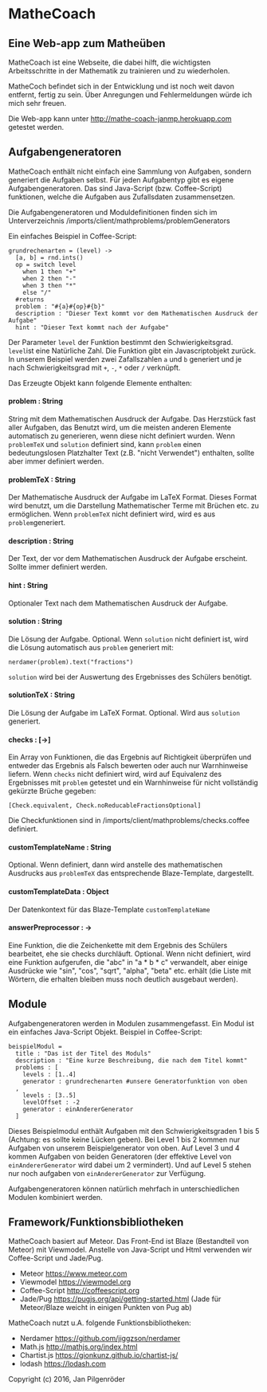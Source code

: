 # MatheCoach

## Eine Web-app zum Matheüben

MatheCoach ist eine Webseite, die dabei hilft, die wichtigsten Arbeitsschritte in der Mathematik zu trainieren und zu wiederholen.

MatheCoch befindet sich in der Entwicklung und ist noch weit davon entfernt, fertig zu sein. Über Anregungen und Fehlermeldungen würde ich mich sehr freuen.

Die Web-app kann unter http://mathe-coach-janmp.herokuapp.com getestet werden.

## Aufgabengeneratoren
MatheCoach enthält nicht einfach eine Sammlung von Aufgaben, sondern generiert die Aufgaben selbst. Für jeden Aufgabentyp gibt es eigene Aufgabengeneratoren. Das sind Java-Script (bzw. Coffee-Script) funktionen, welche die Aufgaben aus Zufallsdaten zusammensetzen.

Die Aufgabengeneratoren und Moduldefinitionen finden sich im Unterverzeichnis /imports/client/mathproblems/problemGenerators

Ein einfaches Beispiel in Coffee-Script:

```
grundrechenarten = (level) ->
  [a, b] = rnd.ints()
  op = switch level
    when 1 then "+"
    when 2 then "-"
    when 3 then "*"
    else "/"
  #returns
  problem : "#{a}#{op}#{b}"
  description : "Dieser Text kommt vor dem Mathematischen Ausdruck der Aufgabe"
  hint : "Dieser Text kommt nach der Aufgabe"
```

Der Parameter `level` der Funktion bestimmt den Schwierigkeitsgrad. `level`ist eine Natürliche Zahl. Die Funktion gibt ein Javascriptobjekt zurück. In unserem Beispiel werden zwei Zafallszahlen `a` und `b` generiert und je nach Schwierigkeitsgrad mit `+`, `-`, `*` oder `/` verknüpft.

Das Erzeugte Objekt kann folgende Elemente enthalten:

#### problem : String
String mit dem Mathematischen Ausdruck der Aufgabe. Das Herzstück fast aller Aufgaben, das Benutzt wird, um die meisten anderen Elemente automatisch zu generieren, wenn diese nicht definiert wurden. Wenn `problemTeX` und `solution` definiert sind, kann `problem` einen bedeutungslosen Platzhalter Text (z.B. "nicht Verwendet") enthalten, sollte aber immer definiert werden.

#### problemTeX : String
Der Mathematische Ausdruck der Aufgabe im LaTeX Format. Dieses Format wird benutzt, um die Darstellung Mathematischer Terme mit Brüchen etc. zu ermöglichen. Wenn `problemTeX` nicht definiert wird, wird es aus `problem`generiert.

#### description : String
Der Text, der vor dem Mathematischen Ausdruck der Aufgabe erscheint. Sollte immer definiert werden.

#### hint : String
Optionaler Text nach dem Mathematischen Ausdruck der Aufgabe.

#### solution : String
Die Lösung der Aufgabe. Optional. Wenn `solution` nicht definiert ist, wird die Lösung automatisch aus `problem` generiert mit:
```
nerdamer(problem).text("fractions")
```
`solution` wird bei der Auswertung des Ergebnisses des Schülers benötigt.

#### solutionTeX : String
Die Lösung der Aufgabe im LaTeX Format. Optional. Wird aus `solution` generiert.

#### checks : [->]
Ein Array von Funktionen, die das Ergebnis auf Richtigkeit überprüfen und entweder das Ergebnis als Falsch bewerten oder auch nur Warnhinweise liefern. Wenn `checks` nicht definiert wird, wird auf Equivalenz des Ergebnisses mit `problem` getestet und ein Warnhinweise für nicht vollständig gekürzte Brüche gegeben:
```
[Check.equivalent, Check.noReducableFractionsOptional]
```

Die Checkfunktionen sind in /imports/client/mathproblems/checks.coffee definiert.

#### customTemplateName : String
Optional. Wenn definiert, dann wird anstelle des mathematischen Ausdrucks aus  `problemTeX` das entsprechende Blaze-Template, dargestellt.

#### customTemplateData : Object
Der Datenkontext für das Blaze-Template `customTemplateName` 

#### answerPreprocessor : ->
Eine Funktion, die die Zeichenkette mit dem Ergebnis des Schülers bearbeitet, ehe sie checks durchläuft. Optional. Wenn nicht definiert, wird eine Funktion aufgerufen, die "abc" in "a * b * c" verwandelt, aber einige Ausdrücke wie "sin", "cos", "sqrt", "alpha", "beta" etc. erhält (die Liste mit Wörtern, die erhalten bleiben muss noch deutlich ausgebaut werden).


## Module
Aufgabengeneratoren werden in Modulen zusammengefasst. Ein Modul ist ein einfaches Java-Script Objekt. Beispiel in Coffee-Script:
```
beispielModul =
  title : "Das ist der Titel des Moduls"
  description : "Eine kurze Beschreibung, die nach dem Titel kommt"
  problems : [
    levels : [1..4]
    generator : grundrechenarten #unsere Generatorfunktion von oben
  ,
    levels : [3..5]
    levelOffset : -2
    generator : einAndererGenerator
  ]
```

Dieses Beispielmodul enthält Aufgaben mit den Schwierigkeitsgraden 1 bis 5 (Achtung: es sollte keine Lücken geben). Bei Level 1 bis 2 kommen nur Aufgaben von unserem Beispielgenerator von oben. Auf Level 3 und 4 kommen Aufgaben von beiden Generatoren (der effektive Level von `einAndererGenerator` wird dabei um 2 vermindert). Und auf Level 5 stehen nur noch aufgaben von `einAndererGenerator` zur Verfügung.

Aufgabengeneratoren können natürlich mehrfach in unterschiedlichen Modulen kombiniert werden.

## Framework/Funktionsbibliotheken

MatheCoach basiert auf Meteor. Das Front-End ist Blaze (Bestandteil von Meteor) mit Viewmodel. Anstelle von Java-Script und Html verwenden wir Coffee-Script und Jade/Pug.

  * Meteor https://www.meteor.com
  * Viewmodel https://viewmodel.org
  * Coffee-Script http://coffeescript.org
  * Jade/Pug https://pugjs.org/api/getting-started.html (Jade für Meteor/Blaze weicht in einigen Punkten von Pug ab)

MatheCoach nutzt u.A. folgende Funktionsbibliotheken:

  * Nerdamer https://github.com/jiggzson/nerdamer
  * Math.js http://mathjs.org/index.html
  * Chartist.js https://gionkunz.github.io/chartist-js/
  * lodash https://lodash.com


Copyright (c) 2016, Jan Pilgenröder
